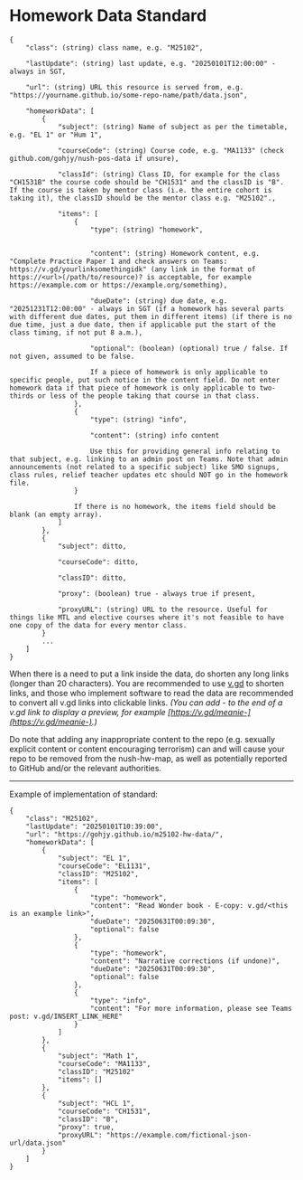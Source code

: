 # Homework Data Standard
```
{
    "class": (string) class name, e.g. "M25102",

    "lastUpdate": (string) last update, e.g. "20250101T12:00:00" - always in SGT,
    
    "url": (string) URL this resource is served from, e.g. "https://yourname.github.io/some-repo-name/path/data.json",

    "homeworkData": [
        {
            "subject": (string) Name of subject as per the timetable, e.g. "EL 1" or "Hum 1",
            
            "courseCode": (string) Course code, e.g. "MA1133" (check github.com/gohjy/nush-pos-data if unsure),
            
            "classId": (string) Class ID, for example for the class "CH1531B" the course code should be "CH1531" and the classID is "B". If the course is taken by mentor class (i.e. the entire cohort is taking it), the classID should be the mentor class e.g. "M25102".,
            
            "items": [
                {
                    "type": (string) "homework",


                    "content": (string) Homework content, e.g. "Complete Practice Paper 1 and check answers on Teams: https://v.gd/yourlinksomethingidk" (any link in the format of https://<url>(/path/to/resource)? is acceptable, for example https://example.com or https://example.org/something),

                    "dueDate": (string) due date, e.g. "20251231T12:00:00" - always in SGT (if a homework has several parts with different due dates, put them in different items) (if there is no due time, just a due date, then if applicable put the start of the class timing, if not put 8 a.m.),
                    
                    "optional": (boolean) (optional) true / false. If not given, assumed to be false.

                    If a piece of homework is only applicable to specific people, put such notice in the content field. Do not enter homework data if that piece of homework is only applicable to two-thirds or less of the people taking that course in that class.
                },
                {
                    "type": (string) "info",

                    "content": (string) info content

                    Use this for providing general info relating to that subject, e.g. linking to an admin post on Teams. Note that admin announcements (not related to a specific subject) like SMO signups, class rules, relief teacher updates etc should NOT go in the homework file.
                }

                If there is no homework, the items field should be blank (an empty array).
            ]
        },
        {
            "subject": ditto,
            
            "courseCode": ditto,
            
            "classID": ditto,
            
            "proxy": (boolean) true - always true if present,
            
            "proxyURL": (string) URL to the resource. Useful for things like MTL and elective courses where it's not feasible to have one copy of the data for every mentor class.
        }
        ...
    ]
}
```

When there is a need to put a link inside the data, do shorten any long links (longer than 20 characters). You are recommended to use [v.gd](https://v.gd) to shorten links, and those who implement software to read the data are recommended to convert all v.gd links into clickable links. *(You can add - to the end of a v.gd link to display a preview, for example [https://v.gd/meanie-](https://v.gd/meanie-).)*

Do note that adding any inappropriate content to the repo (e.g. sexually explicit content or content encouraging terrorism) can and will cause your repo to be removed from the nush-hw-map, as well as potentially reported to GitHub and/or the relevant authorities.

---

Example of implementation of standard:
```
{
    "class": "M25102",
    "lastUpdate": "20250101T10:39:00",
    "url": "https://gohjy.github.io/m25102-hw-data/",
    "homeworkData": [
        {
            "subject": "EL 1",
            "courseCode": "EL1131",
            "classID": "M25102",
            "items": [
                {
                    "type": "homework",
                    "content": "Read Wonder book - E-copy: v.gd/<this is an example link>",
                    "dueDate": "20250631T00:09:30",
                    "optional": false
                },
                {
                    "type": "homework",
                    "content": "Narrative corrections (if undone)",
                    "dueDate": "20250631T00:09:30",
                    "optional": false
                },
                {
                    "type": "info",
                    "content": "For more information, please see Teams post: v.gd/INSERT_LINK_HERE"
                }
            ]
        },
        {
            "subject": "Math 1",
            "courseCode": "MA1133",
            "classID": "M25102"
            "items": []
        },
        {
            "subject": "HCL 1",
            "courseCode": "CH1531",
            "classID": "B",
            "proxy": true,
            "proxyURL": "https://example.com/fictional-json-url/data.json"
        }
    ]
}
```
